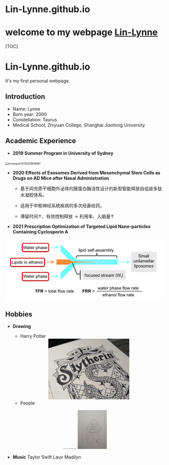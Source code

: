 # Lin-Lynne.github.io
# welcome to my webpage [Lin-Lynne](https://lin-lynne.github.io "努力学习生信的搬砖人")
[TOC]

# Lin-Lynne.github.io
It's my first personal webpage.

## Introduction
- Name: Lynne
- Born year: 2000
- Constellation: Taurus
- Medical School, Zhiyuan College, Shanghai Jiaotong University

## Academic Experience
- **2019 Summer Program in University of Sydney**
<img src="https://github.com/Lin-Lynne/Lin-Lynne.github.io/blob/main/images/mmexport1576251808961.jpg" alt="mmexport1576251808961" style="zoom: 60%;" />

- **2020 Effects of Exosomes Derived from Mesenchymal Stem Cells as Drugs on AD Mice after Nasal Administration**
  + 基于间充质干细胞外泌体的膜蛋白酶活性设计的新型智能释放自组装多肽水凝胶体系。

  + 适用于中枢神经系统疾病的多次经鼻给药。

  + 滞留时间↑、有效控制释放 → 利用率、入脑量↑

- **2021 Prescription Optimization of Targeted Lipid Nano-particles Containing Cyclosporin A**
<center>
  <img src="https://github.com/Lin-Lynne/Lin-Lynne.github.io/blob/main/images/1.PNG" alt="1" style="zoom: 80%;" />
</center>

## Hobbies
- **Drawing**
	
	+ Harry Potter
	<center>
	<img src="https://github.com/Lin-Lynne/Lin-Lynne.github.io/blob/main/images/IMG_20200213_114910.jpg" alt="IMG_20200317_233748_100" style="zoom:25%;" />
	</center>

	+ People 
<center class="half">
	<img src="https://github.com/Lin-Lynne/Lin-Lynne.github.io/blob/main/images/IMG_20210612_231958_mh1623511534643.jpg" alt="IMG_20210612_231958_mh1623511534643" style="zoom:14%;" />
	<img src="https://github.com/Lin-Lynne/Lin-Lynne.github.io/blob/main/images/IMG_20190303_162221.jpg" alt="IMG_20190303_162221" style="zoom:12%;" />
</center>

- **Music**
Taylor Swift
Lauv
Madilyn
